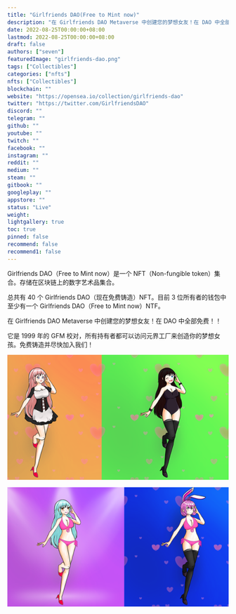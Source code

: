 ```yaml
---
title: "Girlfriends DAO(Free to Mint now)"
description: "在 Girlfriends DAO Metaverse 中创建您的梦想女友！在 DAO 中全部免费！！"
date: 2022-08-25T00:00:00+08:00
lastmod: 2022-08-25T00:00:00+08:00
draft: false
authors: ["seven"]
featuredImage: "girlfriends-dao.png"
tags: ["Collectibles"]
categories: ["nfts"]
nfts: ["Collectibles"]
blockchain: ""
website: "https://opensea.io/collection/girlfriends-dao"
twitter: "https://twitter.com/GirlfriendsDAO"
discord: ""
telegram: ""
github: ""
youtube: ""
twitch: ""
facebook: ""
instagram: ""
reddit: ""
medium: ""
steam: ""
gitbook: ""
googleplay: ""
appstore: ""
status: "Live"
weight: 
lightgallery: true
toc: true
pinned: false
recommend: false
recommend1: false
---
```

Girlfriends DAO（Free to Mint now）是一个 NFT（Non-fungible token）集合。存储在区块链上的数字艺术品集合。

总共有 40 个 Girlfriends DAO（现在免费铸造）NFT。目前 3 位所有者的钱包中至少有一个 Girlfriends DAO（Free to Mint now）NTF。

在 Girlfriends DAO Metaverse 中创建您的梦想女友！在 DAO 中全部免费！！

它是 1999 年的 GFM 校对，所有持有者都可以访问元界工厂来创造你的梦想女孩。免费铸造并尽快加入我们！

![NFT](1661409876510.png)

![nft](1661409901605.png)